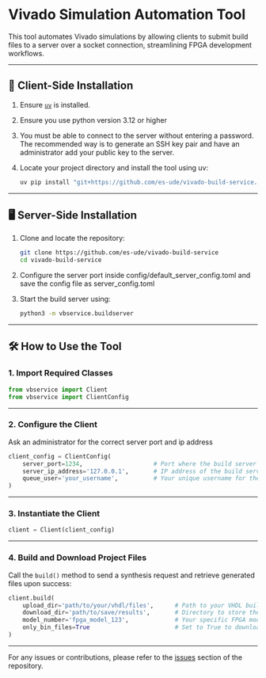 # Vivado Simulation Automation Tool

This tool automates Vivado simulations by allowing clients to submit build files to a server over a socket connection, streamlining FPGA development workflows.

---

## 🔧 Client-Side Installation

1. Ensure [`uv`](https://github.com/astral-sh/uv) is installed.
2. Ensure you use python version 3.12 or higher
3. You must be able to connect to the server without entering a password.
The recommended way is to generate an SSH key pair and have an administrator add your public key to the server.
4. Locate your project directory and install the tool using uv:

   ```bash
   uv pip install "git+https://github.com/es-ude/vivado-build-service.git"
   ```

---

## 🖥️ Server-Side Installation

1. Clone and locate the repository:
   ```bash
   git clone https://github.com/es-ude/vivado-build-service
   cd vivado-build-service
   ```
2. Configure the server port inside config/default_server_config.toml and save the config file as server_config.toml

3. Start the build server using:

   ```bash
   python3 -m vbservice.buildserver
   ```

---

## 🛠️ How to Use the Tool

### 1. Import Required Classes

```python
from vbservice import Client
from vbservice import ClientConfig
```

---

### 2. Configure the Client

Ask an administrator for the correct server port and ip address

```python
client_config = ClientConfig(
    server_port=1234,                    # Port where the build server is running
    server_ip_address='127.0.0.1',       # IP address of the build server
    queue_user='your_username',          # Your unique username for the build queue
)
```

---

### 3. Instantiate the Client

```python
client = Client(client_config)
```

---

### 4. Build and Download Project Files

Call the `build()` method to send a synthesis request and retrieve generated files upon success:

```python
client.build(
    upload_dir='path/to/your/vhdl/files',      # Path to your VHDL build files
    download_dir='path/to/save/results',       # Directory to store the generated files
    model_number='fpga_model_123',             # Your specific FPGA model number
    only_bin_files=True                        # Set to True to download only .bin files, logs, and reports
)
```

---

For any issues or contributions, please refer to the [issues](https://github.com/es-ude/vivado-build-service/issues) section of the repository.

